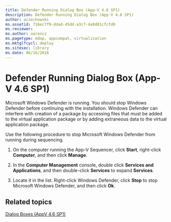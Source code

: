 ```yaml
---
title: Defender Running Dialog Box (App-V 4.6 SP1)
description: Defender Running Dialog Box (App-V 4.6 SP1)
author: aczechowski
ms.assetid: 716ec7f9-ddad-45dd-a3c7-4a9d81cfcfd0
ms.reviewer:
ms.author: aaroncz
ms.pagetype: mdop, appcompat, virtualization
ms.mktglfcycl: deploy
ms.sitesec: library
ms.date: 06/16/2016
---
```



# Defender Running Dialog Box (App-V 4.6 SP1)


Microsoft Windows Defender is running. You should stop Windows Defender before continuing with the installation. Windows Defender can interfere with creation of a package by accessing files that must be added to the virtual application package or by adding extraneous data to the virtual application package.

Use the following procedure to stop Microsoft Windows Defender from running during sequencing.

1.  On the computer running the App-V Sequencer, click **Start**, right-click **Computer**, and then click **Manage**.

2.  In the **Computer Management** console, double click **Services and Applications**, and then double-click **Services** to expand **Services**.

3.  Locate it in the list. Right-click Windows Defender, click **Stop** to stop Microsoft Windows Defender, and then click **Ok**.

## Related topics


[Dialog Boxes (AppV 4.6 SP1)](dialog-boxes--appv-46-sp1-.md)

 

 





